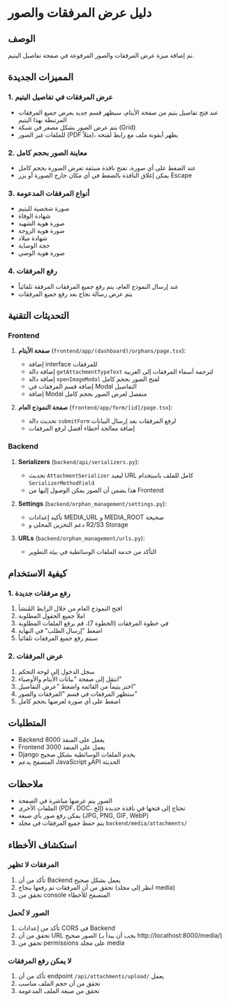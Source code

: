 # دليل عرض المرفقات والصور

## الوصف
تم إضافة ميزة عرض المرفقات والصور المرفوعة في صفحة تفاصيل اليتيم.

## المميزات الجديدة

### 1. عرض المرفقات في تفاصيل اليتيم
- عند فتح تفاصيل يتيم من صفحة الأيتام، سيظهر قسم جديد يعرض جميع المرفقات المرتبطة بهذا اليتيم
- يتم عرض الصور بشكل مصغر في شبكة (Grid)
- للملفات غير الصور (PDF مثلاً)، يظهر أيقونة ملف مع رابط لفتحه

### 2. معاينة الصور بحجم كامل
- عند الضغط على أي صورة، تفتح نافذة منبثقة تعرض الصورة بحجم كامل
- يمكن إغلاق النافذة بالضغط في أي مكان خارج الصورة أو بزر Escape

### 3. أنواع المرفقات المدعومة
- صورة شخصية لليتيم
- شهادة الوفاة
- صورة هوية الشهيد
- صورة هوية الزوجة
- شهادة ميلاد
- حجة الوصاية
- صورة هوية الوصي

### 4. رفع المرفقات
- عند إرسال النموذج العام، يتم رفع جميع المرفقات المرفقة تلقائياً
- يتم عرض رسالة نجاح بعد رفع جميع المرفقات

## التحديثات التقنية

### Frontend
1. **صفحة الأيتام** (`frontend/app/(dashboard)/orphans/page.tsx`):
   - إضافة interface للمرفقات
   - إضافة دالة `getAttachmentTypeText` لترجمة أسماء المرفقات إلى العربية
   - إضافة دالة `openImageModal` لفتح الصور بحجم كامل
   - إضافة قسم المرفقات في Modal التفاصيل
   - إضافة Modal منفصل لعرض الصور بحجم كامل

2. **صفحة النموذج العام** (`frontend/app/form/[id]/page.tsx`):
   - تحديث دالة `submitForm` لرفع المرفقات بعد إرسال البيانات
   - إضافة معالجة أخطاء أفضل لرفع المرفقات

### Backend
1. **Serializers** (`backend/api/serializers.py`):
   - تحديث `AttachmentSerializer` ليعيد URL كامل للملف باستخدام `SerializerMethodField`
   - هذا يضمن أن الصور يمكن الوصول إليها من Frontend

2. **Settings** (`backend/orphan_management/settings.py`):
   - تأكيد إعدادات MEDIA_URL و MEDIA_ROOT صحيحة
   - دعم التخزين المحلي و R2/S3 Storage

3. **URLs** (`backend/orphan_management/urls.py`):
   - التأكد من خدمة الملفات الوسائطية في بيئة التطوير

## كيفية الاستخدام

### 1. رفع مرفقات جديدة
1. افتح النموذج العام من خلال الرابط المُنشأ
2. املأ جميع الحقول المطلوبة
3. في خطوة المرفقات (الخطوة 7)، قم برفع الملفات المطلوبة
4. اضغط "إرسال الطلب" في النهاية
5. سيتم رفع جميع المرفقات تلقائياً

### 2. عرض المرفقات
1. سجل الدخول إلى لوحة التحكم
2. انتقل إلى صفحة "بيانات الأيتام والأوصياء"
3. اختر يتيماً من القائمة واضغط "عرض التفاصيل"
4. ستظهر المرفقات في قسم "المرفقات والصور"
5. اضغط على أي صورة لعرضها بحجم كامل

## المتطلبات
- Backend يعمل على المنفذ 8000
- Frontend يعمل على المنفذ 3000
- Django يخدم الملفات الوسائطية بشكل صحيح
- المتصفح يدعم JavaScript وAPI الحديثة

## ملاحظات
- الصور يتم عرضها مباشرة في الصفحة
- الملفات الأخرى (PDF، DOC، إلخ) تحتاج إلى فتحها في نافذة جديدة
- يمكن رفع صور بأي صيغة (JPG, PNG, GIF, WebP)
- يتم حفظ جميع المرفقات في مجلد `backend/media/attachments/`

## استكشاف الأخطاء

### المرفقات لا تظهر
1. تأكد من أن Backend يعمل بشكل صحيح
2. تحقق من أن المرفقات تم رفعها بنجاح (انظر إلى مجلد media)
3. تحقق من console المتصفح للأخطاء

### الصور لا تُحمل
1. تأكد من إعدادات CORS في Backend
2. تحقق من أن URL الصور صحيح (يجب أن يبدأ بـ http://localhost:8000/media/)
3. تحقق من permissions على مجلد media

### لا يمكن رفع المرفقات
1. تأكد من أن endpoint `/api/attachments/upload/` يعمل
2. تحقق من أن حجم الملف مناسب
3. تحقق من صيغة الملف المدعومة

